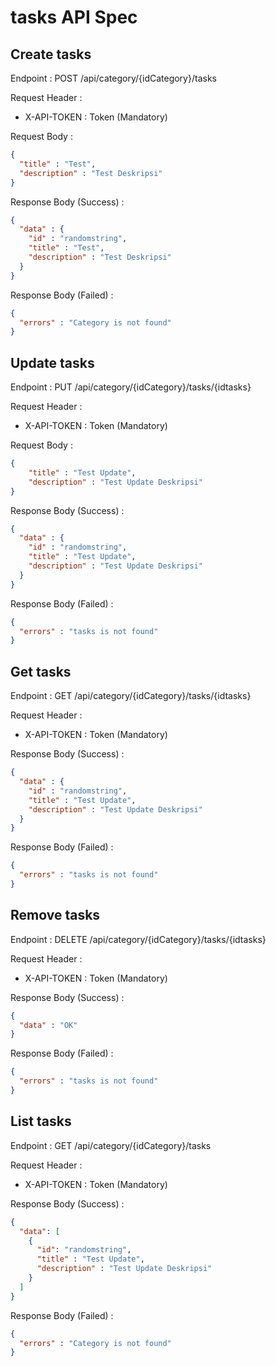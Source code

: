 # tasks API Spec

## Create tasks

Endpoint : POST /api/category/{idCategory}/tasks

Request Header :

- X-API-TOKEN : Token (Mandatory)

Request Body :

```json
{
  "title" : "Test",
  "description" : "Test Deskripsi"
}
```

Response Body (Success) :

```json
{
  "data" : {
    "id" : "randomstring",
    "title" : "Test",
    "description" : "Test Deskripsi"
  }
}
```

Response Body (Failed) :

```json
{
  "errors" : "Category is not found"
}
```

## Update tasks

Endpoint : PUT /api/category/{idCategory}/tasks/{idtasks}

Request Header :

- X-API-TOKEN : Token (Mandatory)

Request Body :

```json
{
    "title" : "Test Update",
    "description" : "Test Update Deskripsi"
}
```

Response Body (Success) :

```json
{
  "data" : {
    "id" : "randomstring",
    "title" : "Test Update",
    "description" : "Test Update Deskripsi"
  }
}
```

Response Body (Failed) :

```json
{
  "errors" : "tasks is not found"
}
```

## Get tasks

Endpoint : GET /api/category/{idCategory}/tasks/{idtasks}

Request Header :

- X-API-TOKEN : Token (Mandatory)

Response Body (Success) :

```json
{
  "data" : {
    "id" : "randomstring",
    "title" : "Test Update",
    "description" : "Test Update Deskripsi"
  }
}
```

Response Body (Failed) :

```json
{
  "errors" : "tasks is not found"
}
```

## Remove tasks

Endpoint : DELETE /api/category/{idCategory}/tasks/{idtasks}

Request Header :

- X-API-TOKEN : Token (Mandatory)

Response Body (Success) :

```json
{
  "data" : "OK"
}
```

Response Body (Failed) :

```json
{
  "errors" : "tasks is not found"
}
```

## List tasks

Endpoint : GET /api/category/{idCategory}/tasks

Request Header :

- X-API-TOKEN : Token (Mandatory)

Response Body (Success) :

```json
{
  "data": [
    {
      "id": "randomstring",
      "title" : "Test Update",
      "description" : "Test Update Deskripsi"
    }
  ]
}
```

Response Body (Failed) :

```json
{
  "errors" : "Category is not found"
}
```